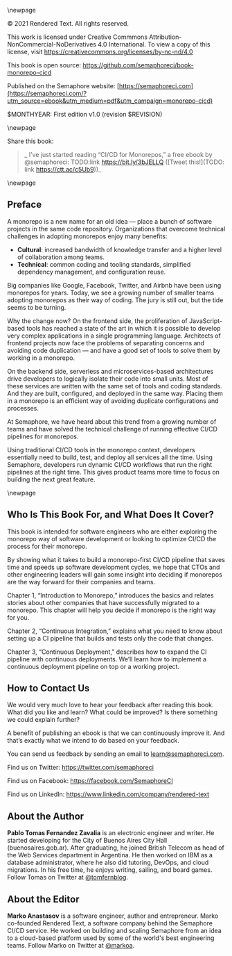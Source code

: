 \newpage

© 2021 Rendered Text. All rights reserved.

This work is licensed under Creative Commmons
Attribution-NonCommercial-NoDerivatives 4.0 International.
To view a copy of this license, visit
<https://creativecommons.org/licenses/by-nc-nd/4.0>

This book is open source:
<https://github.com/semaphoreci/book-monorepo-cicd>

Published on the Semaphore website:
[https://semaphoreci.com](https://semaphoreci.com/?utm_source=ebook&utm_medium=pdf&utm_campaign=monorepo-cicd)

$MONTHYEAR: First edition v1.0 (revision $REVISION)

\newpage

Share this book:

> _ I’ve just started reading “CI/CD for Monorepos,” a free ebook by @semaphoreci: TODO:link https://bit.ly/3bJELLQ ([Tweet this!](TODO: link https://ctt.ac/c5Ub9))_

\newpage

## Preface

A monorepo is a new name for an old idea — place a bunch of software projects in the same code repository. Organizations that overcome technical challenges in adopting monorepos enjoy many benefits:

- **Cultural**: increased bandwidth of knowledge transfer and a higher level of collaboration among teams.
- **Technical**: common coding and tooling standards, simplified dependency management, and configuration reuse.

Big companies like Google, Facebook, Twitter, and Airbnb have been using monorepos for years. Today, we see a growing number of smaller teams adopting monorepos as their way of coding. The jury is still out, but the tide seems to be turning.

Why the change now? On the frontend side, the proliferation of JavaScript-based tools has reached a state of the art in which it is possible to develop very complex applications in a single programming language. Architects of frontend projects now face the problems of separating concerns and avoiding code duplication — and have a good set of tools to solve them by working in a monorepo.

On the backend side, serverless and microservices-based architectures drive developers to logically isolate their code into small units. Most of these services are written with the same set of tools and coding standards. And they are built, configured, and deployed in the same way. Placing them in a monorepo is an efficient way of avoiding duplicate configurations and processes.

At Semaphore, we have heard about this trend from a growing number of teams and have solved the technical challenge of running effective CI/CD pipelines for monorepos.

Using traditional CI/CD tools in the monorepo context, developers essentially need to build, test, and deploy all services all the time. Using Semaphore, developers run dynamic CI/CD workflows that run the right pipelines at the right time. This gives product teams more time to focus on building the next great feature.

\newpage

## Who Is This Book For, and What Does It Cover?

This book is intended for software engineers who are either exploring the monorepo way of software development or looking to optimize CI/CD the process for their monorepo.

By showing what it takes to build a monorepo-first CI/CD pipeline that saves time and speeds up software development cycles, we hope that CTOs and other engineering leaders will gain some insight into deciding if monorepos are the way forward for their companies and teams.

Chapter 1, “Introduction to Monorepo,” introduces the basics and relates stories about other companies that have successfully migrated to a monorepo. This chapter will help you decide if monorepo is the right way for you.

Chapter 2, “Continuous Integration,” explains what you need to know about setting up a CI pipeline that builds and tests only the code that changes.

Chapter 3, “Continuous Deployment,” describes how to expand the CI pipeline with continuous deployments. We’ll learn how to implement a continuous deployment pipeline on top or a working project.

## How to Contact Us

We would very much love to hear your feedback after reading this book. What did you like and learn? What could be improved? Is there something we could explain further?

A benefit of publishing an ebook is that we can continuously improve it. And that’s exactly what we intend to do based on your feedback.

You can send us feedback by sending an email to <learn@semaphoreci.com>.

Find us on Twitter: <https://twitter.com/semaphoreci>

Find us on Facebook: <https://facebook.com/SemaphoreCI>

Find us on LinkedIn: <https://www.linkedin.com/company/rendered-text>

## About the Author

**Pablo Tomas Fernandez Zavalia** is an electronic engineer and writer. He started developing for the City of Buenos Aires City Hall (buenosaires.gob.ar). After graduating, he joined British Telecom as head of the Web Services department in Argentina. He then worked on IBM as a database administrator, where he also did tutoring, DevOps, and cloud migrations. In his free time, he enjoys writing, sailing, and board games. Follow Tomas on Twitter at [\@tomfernblog](https://twitter.com/tomfernblog).

## About the Editor

**Marko Anastasov** is a software engineer, author and entrepreneur. Marko co-founded Rendered Text, a software company behind the Semaphore CI/CD service. He worked on building and scaling Semaphore from an idea to a cloud-based platform used by some of the world's best engineering teams. Follow Marko on Twitter at [\@markoa](https://twitter.com/markoa).

